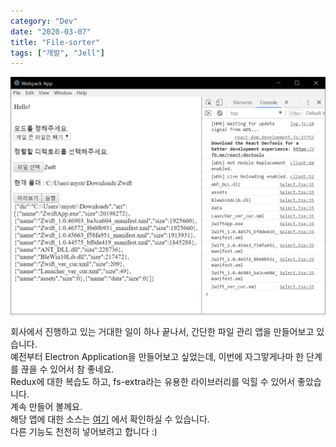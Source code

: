 ```yaml
---
category: "Dev"
date: "2020-03-07"
title: "File-sorter"
tags: ["개발", "Jell"]
---
```


![File-sorter](images/file-sorter.png)  

회사에서 진행하고 있는 거대한 일이 하나 끝나서, 간단한 파일 관리 앱을 만들어보고 있습니다.  
예전부터 Electron Application을 만들어보고 싶었는데, 이번에 자그맣게나마 한 단계를 끊을 수 있어서 참 좋네요.  
Redux에 대한 복습도 하고, fs-extra라는 유용한 라이브러리를 익힐 수 있어서 좋았습니다.  
계속 만들어 볼께요.  
해당 앱에 대한 소스는 [여기](https://github.com/jellive/file-sorter) 에서 확인하실 수 있습니다.  
다른 기능도 천천히 넣어보려고 합니다 :)